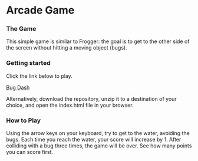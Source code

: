 # Arcade Game

### The Game

This simple game is similar to Frogger: the goal is to get to the other side of the screen without hitting a moving object (bugs).

### Getting started

Click the link below to play.

[Bug Dash](https://nataliecardot.com/arcade-game/index.html)

Alternatively, download the repository, unzip it to a destination of your choice, and open the index.html file in your browser.

### How to Play

Using the arrow keys on your keyboard, try to get to the water, avoiding the bugs. Each time you reach the water, your score will increase by 1. After colliding with a bug three times, the game will be over. See how many points you can score first.
